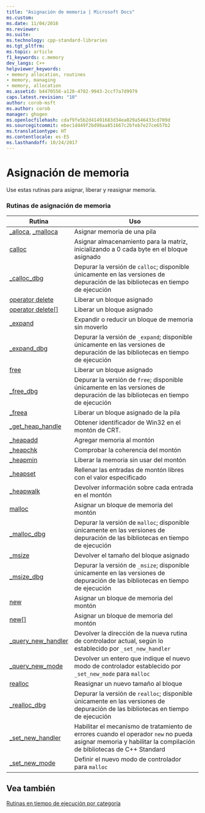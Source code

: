 ```yaml
---
title: "Asignación de memoria | Microsoft Docs"
ms.custom: 
ms.date: 11/04/2016
ms.reviewer: 
ms.suite: 
ms.technology: cpp-standard-libraries
ms.tgt_pltfrm: 
ms.topic: article
f1_keywords: c.memory
dev_langs: C++
helpviewer_keywords:
- memory allocation, routines
- memory, managing
- memory, allocation
ms.assetid: b4470556-a128-4782-9943-2ccf7a7d9979
caps.latest.revision: "10"
author: corob-msft
ms.author: corob
manager: ghogen
ms.openlocfilehash: cdaf9fe5b2d41491683d34ea029a546433cd709d
ms.sourcegitcommit: ebec1d449f2bd98aa851667c2bfeb7e27ce657b2
ms.translationtype: HT
ms.contentlocale: es-ES
ms.lasthandoff: 10/24/2017
---
```

# <a name="memory-allocation"></a>Asignación de memoria
Use estas rutinas para asignar, liberar y reasignar memoria.  
  
### <a name="memory-allocation-routines"></a>Rutinas de asignación de memoria  
  
|Rutina|Uso|  
|-------------|---------|  
|[_alloca](../c-runtime-library/reference/alloca.md), [_malloca](../c-runtime-library/reference/malloca.md)|Asignar memoria de una pila|  
|[calloc](../c-runtime-library/reference/calloc.md)|Asignar almacenamiento para la matriz, inicializando a 0 cada byte en el bloque asignado|  
|[_calloc_dbg](../c-runtime-library/reference/calloc-dbg.md)|Depurar la versión de `calloc`; disponible únicamente en las versiones de depuración de las bibliotecas en tiempo de ejecución|  
|[operator delete](../c-runtime-library/operator-delete-crt.md)|Liberar un bloque asignado|  
|[operator delete&#91;&#93;](../c-runtime-library/delete-operator-crt.md)|Liberar un bloque asignado|  
|[_expand](../c-runtime-library/reference/expand.md)|Expandir o reducir un bloque de memoria sin moverlo|  
|[_expand_dbg](../c-runtime-library/reference/expand-dbg.md)|Depurar la versión de `_expand`; disponible únicamente en las versiones de depuración de las bibliotecas en tiempo de ejecución|  
|[free](../c-runtime-library/reference/free.md)|Liberar un bloque asignado|  
|[_free_dbg](../c-runtime-library/reference/free-dbg.md)|Depurar la versión de `free`; disponible únicamente en las versiones de depuración de las bibliotecas en tiempo de ejecución|  
|[_freea](../c-runtime-library/reference/freea.md)|Liberar un bloque asignado de la pila|  
|[_get_heap_handle](../c-runtime-library/reference/get-heap-handle.md)|Obtener identificador de Win32 en el montón de CRT.|  
|[_heapadd](../c-runtime-library/heapadd.md)|Agregar memoria al montón|  
|[_heapchk](../c-runtime-library/reference/heapchk.md)|Comprobar la coherencia del montón|  
|[_heapmin](../c-runtime-library/reference/heapmin.md)|Liberar la memoria sin usar del montón|  
|[_heapset](../c-runtime-library/heapset.md)|Rellenar las entradas de montón libres con el valor especificado|  
|[_heapwalk](../c-runtime-library/reference/heapwalk.md)|Devolver información sobre cada entrada en el montón|  
|[malloc](../c-runtime-library/reference/malloc.md)|Asignar un bloque de memoria del montón|  
|[_malloc_dbg](../c-runtime-library/reference/malloc-dbg.md)|Depurar la versión de `malloc`; disponible únicamente en las versiones de depuración de las bibliotecas en tiempo de ejecución|  
|[_msize](../c-runtime-library/reference/msize.md)|Devolver el tamaño del bloque asignado|  
|[_msize_dbg](../c-runtime-library/reference/msize-dbg.md)|Depurar la versión de `_msize`; disponible únicamente en las versiones de depuración de las bibliotecas en tiempo de ejecución|  
|[new](../c-runtime-library/operator-new-crt.md)|Asignar un bloque de memoria del montón|  
|[new&#91;&#93;](../c-runtime-library/new-operator-crt.md)|Asignar un bloque de memoria del montón|  
|[_query_new_handler](../c-runtime-library/reference/query-new-handler.md)|Devolver la dirección de la nueva rutina de controlador actual, según lo establecido por `_set_new_handler`|  
|[_query_new_mode](../c-runtime-library/reference/query-new-mode.md)|Devolver un entero que indique el nuevo modo de controlador establecido por `_set_new_mode` para `malloc`|  
|[realloc](../c-runtime-library/reference/realloc.md)|Reasignar un nuevo tamaño al bloque|  
|[_realloc_dbg](../c-runtime-library/reference/realloc-dbg.md)|Depurar la versión de `realloc`; disponible únicamente en las versiones de depuración de las bibliotecas en tiempo de ejecución|  
|[_set_new_handler](../c-runtime-library/reference/set-new-handler.md)|Habilitar el mecanismo de tratamiento de errores cuando el operador `new` no pueda asignar memoria y habilitar la compilación de bibliotecas de C++ Standard|  
|[_set_new_mode](../c-runtime-library/reference/set-new-mode.md)|Definir el nuevo modo de controlador para `malloc`|  
  
## <a name="see-also"></a>Vea también  
 [Rutinas en tiempo de ejecución por categoría](../c-runtime-library/run-time-routines-by-category.md)